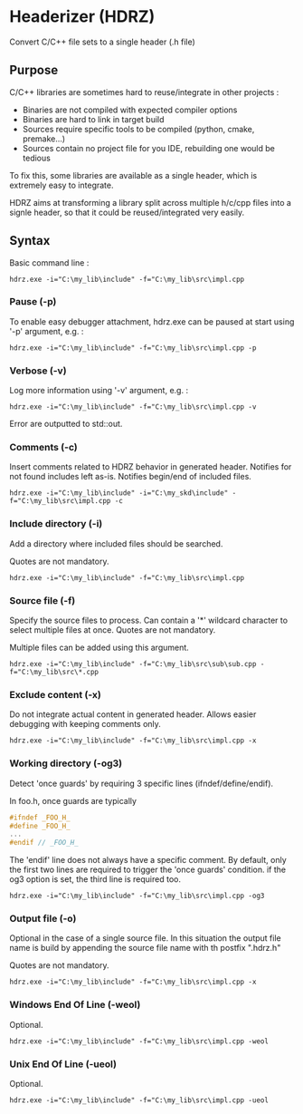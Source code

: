 # Headerizer (HDRZ)

Convert C/C++ file sets to a single header (.h file)

## Purpose

C/C++ libraries are sometimes hard to reuse/integrate in other projects :
  - Binaries are not compiled with expected compiler options
  - Binaries are hard to link in target build
  - Sources require specific tools to be compiled (python, cmake, premake...)
  - Sources contain no project file for you IDE, rebuilding one would be tedious
  
To fix this, some libraries are available as a single header, which is extremely easy to integrate.
  
HDRZ aims at transforming a library split across multiple h/c/cpp files into a signle header, so that it could be reused/integrated very easily.

## Syntax
Basic command line :

`hdrz.exe -i="C:\my_lib\include" -f="C:\my_lib\src\impl.cpp`

### Pause (-p)

To enable easy debugger attachment, hdrz.exe can be paused at start using '-p' argument, e.g. :

`hdrz.exe -i="C:\my_lib\include" -f="C:\my_lib\src\impl.cpp -p`

### Verbose (-v)

Log more information using '-v' argument, e.g. :

`hdrz.exe -i="C:\my_lib\include" -f="C:\my_lib\src\impl.cpp -v`

Error are outputted to std::out.

### Comments (-c)

Insert comments related to HDRZ behavior in generated header.
Notifies for not found includes left as-is.
Notifies begin/end of included files.

`hdrz.exe -i="C:\my_lib\include" -i="C:\my_skd\include" -f="C:\my_lib\src\impl.cpp -c`

### Include directory (-i)

Add a directory where included files should be searched.

Quotes are not mandatory.

`hdrz.exe -i="C:\my_lib\include" -f="C:\my_lib\src\impl.cpp`

### Source file (-f)

Specify the source files to process.
Can contain a '*' wildcard character to select multiple files at once.
Quotes are not mandatory.

Multiple files can be added using this argument.

`hdrz.exe -i="C:\my_lib\include" -f="C:\my_lib\src\sub\sub.cpp -f="C:\my_lib\src\*.cpp`

### Exclude content (-x)

Do not integrate actual content in generated header.
Allows easier debugging with keeping comments only.

`hdrz.exe -i="C:\my_lib\include" -f="C:\my_lib\src\impl.cpp -x`

### Working directory (-og3)

Detect 'once guards' by requiring 3 specific lines (ifndef/define/endif).

In foo.h, once guards are typically
```cpp
#ifndef _FOO_H_
#define _FOO_H_
...
#endif // _FOO_H_
```
The 'endif' line does not always have a specific comment. By default, only the first two lines are required to trigger the 'once guards' condition. if the og3 option is set, the third line is required too.

`hdrz.exe -i="C:\my_lib\include" -f="C:\my_lib\src\impl.cpp -og3`

### Output file (-o)

Optional in the case of a single source file. In this situation the output file name is build by appending the source file name with th postfix ".hdrz.h"

Quotes are not mandatory.

`hdrz.exe -i="C:\my_lib\include" -f="C:\my_lib\src\impl.cpp -x`

### Windows End Of Line (-weol)

Optional.

`hdrz.exe -i="C:\my_lib\include" -f="C:\my_lib\src\impl.cpp -weol`

### Unix End Of Line (-ueol)

Optional.

`hdrz.exe -i="C:\my_lib\include" -f="C:\my_lib\src\impl.cpp -ueol`

